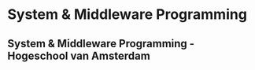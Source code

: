 # System & Middleware Programming
## System &amp; Middleware Programming - Hogeschool van Amsterdam
